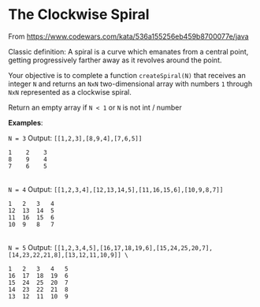 # The Clockwise Spiral

From https://www.codewars.com/kata/536a155256eb459b8700077e/java

Classic definition: A spiral is a curve which emanates from a central point, getting progressively farther away as it revolves around the point.

Your objective is to complete a function `createSpiral(N)` that receives an integer `N` and returns an `NxN` two-dimensional array with numbers `1` through `NxN` represented as a clockwise spiral.

Return an empty array if `N < 1` or `N` is not int / number

**Examples**:

`N = 3` Output: `[[1,2,3],[8,9,4],[7,6,5]]` 
```
1    2    3    
8    9    4    
7    6    5
```
\
`N = 4` Output: `[[1,2,3,4],[12,13,14,5],[11,16,15,6],[10,9,8,7]]`
```
1   2   3   4
12  13  14  5
11  16  15  6
10  9   8   7
```
\
`N = 5` Output: `[[1,2,3,4,5],[16,17,18,19,6],[15,24,25,20,7],[14,23,22,21,8],[13,12,11,10,9]] \`
```
1   2   3   4   5    
16  17  18  19  6    
15  24  25  20  7    
14  23  22  21  8    
13  12  11  10  9
```
